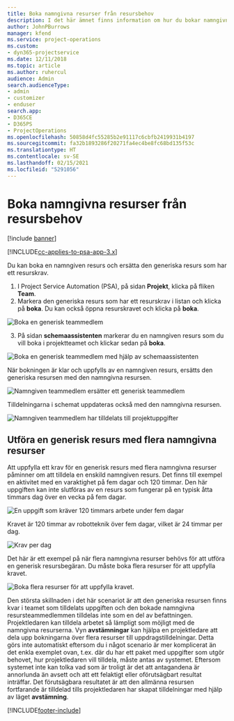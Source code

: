 ```yaml
---
title: Boka namngivna resurser från resursbehov
description: I det här ämnet finns information om hur du bokar namngivna resurser för ett generiskt resursbehov.
author: JohnPBurrows
manager: kfend
ms.service: project-operations
ms.custom:
- dyn365-projectservice
ms.date: 12/11/2018
ms.topic: article
ms.author: ruhercul
audience: Admin
search.audienceType:
- admin
- customizer
- enduser
search.app:
- D365CE
- D365PS
- ProjectOperations
ms.openlocfilehash: 50858d4fc55285b2e91117c6cbfb2419931b4197
ms.sourcegitcommit: fa32b1893286f20271fa4ec4be8fc68bd135f53c
ms.translationtype: HT
ms.contentlocale: sv-SE
ms.lasthandoff: 02/15/2021
ms.locfileid: "5291056"
---
```

# <a name="book-named-resources-from-resource-requirements"></a>Boka namngivna resurser från resursbehov

[!include [banner](../includes/psa-now-project-operations.md)]

[!INCLUDE[cc-applies-to-psa-app-3.x](../includes/cc-applies-to-psa-app-3x.md)]

Du kan boka en namngiven resurs och ersätta den generiska resurs som har ett resurskrav.

1. I Project Service Automation (PSA), på sidan **Projekt**, klicka på fliken **Team**.
2. Markera den generiska resurs som har ett resurskrav i listan och klicka på **boka**. Du kan också öppna resurskravet och klicka på **boka**.


![Boka en generisk teammedlem](media/RM-how-to-14.png)


3. På sidan **schemaassistenten** markerar du en namngiven resurs som du vill boka i projektteamet och klickar sedan på **boka**.

![Boka en generisk teammedlem med hjälp av schemaassistenten](media/RM-how-to-15.png)

När bokningen är klar och uppfylls av en namngiven resurs, ersätts den generiska resursen med den namngivna resursen.

![Namngiven teammedlem ersätter ett generisk teammedlem](media/RM-how-to-16.png)

Tilldelningarna i schemat uppdateras också med den namngivna resursen.

![Namngiven teammedlem har tilldelats till projektuppgifter](media/RM-how-to-17.png)

## <a name="fulfill-a-generic-resource-with-multiple-named-resources"></a>Utföra en generisk resurs med flera namngivna resurser
Att uppfylla ett krav för en generisk resurs med flera namngivna resurser påminner om att tilldela en enskild namngiven resurs. Det finns till exempel en aktivitet med en varaktighet på fem dagar och 120 timmar. Den här uppgiften kan inte slutföras av en resurs som fungerar på en typisk åtta timmars dag över en vecka på fem dagar. 

![En uppgift som kräver 120 timmars arbete under fem dagar](media/RM-how-to-21.png)

Kravet är 120 timmar av robotteknik över fem dagar, vilket är 24 timmar per dag.

![Krav per dag](media/RM-how-to-22.png)

Det här är ett exempel på när flera namngivna resurser behövs för att utföra en generisk resursbegäran. Du måste boka flera resurser för att uppfylla kravet.

![Boka flera resurser för att uppfylla kravet.](media/RM-how-to-23.png)

Den största skillnaden i det här scenariot är att den generiska resursen finns kvar i teamet som tilldelats uppgiften och den bokade namngivna resursteammedlemmen tilldelas inte som en del av befattningen. Projektledaren kan tilldela arbetet så lämpligt som möjligt med de namngivna resurserna. Vyn **avstämningar** kan hjälpa en projektledare att dela upp bokningarna över flera resurser till uppdragstilldelningar. Detta görs inte automatiskt eftersom du i något scenario är mer komplicerat än det enkla exemplet ovan, t.ex. där du har ett paket med uppgifter som utgör behovet, hur projektledaren vill tilldela, måste antas av systemet. Eftersom systemet inte kan tolka vad som är troligt är det att antagandena är annorlunda än avsett och att ett felaktigt eller oförutsägbart resultat inträffar. Det förutsägbara resultatet är att den allmänna resursen fortfarande är tilldelad tills projektledaren har skapat tilldelningar med hjälp av läget **avstämning**.




[!INCLUDE[footer-include](../includes/footer-banner.md)]